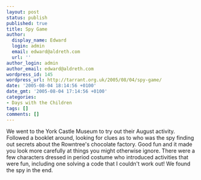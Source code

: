 ```yaml
---
layout: post
status: publish
published: true
title: Spy Game
author:
  display_name: Edward
  login: admin
  email: edward@aldreth.com
  url: ''
author_login: admin
author_email: edward@aldreth.com
wordpress_id: 145
wordpress_url: http://tarrant.org.uk/2005/08/04/spy-game/
date: '2005-08-04 18:14:56 +0100'
date_gmt: '2005-08-04 17:14:56 +0100'
categories:
- Days with the Children
tags: []
comments: []
---
```

<p>We went to the York Castle Museum to try out their August activity.  Followed a booklet around, looking for clues as to who was the spy finding out secrets about the Rowntree's chocolate factory.  Good fun and it made you look more carefully at things you might otherwise ignore.  There were a few characters dressed in period costume who introduced activities that were fun, including one solving a code that I couldn't work out!  We found the spy in the end.</p>
